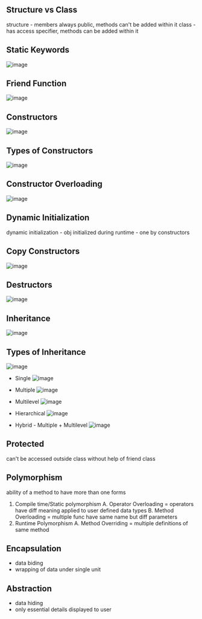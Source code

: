 ## Structure vs Class

structure - members always public, methods can't be added within it
class - has access specifier, methods can be added within it

## Static Keywords

![image](https://user-images.githubusercontent.com/78029145/221479908-598e6d15-64da-4cda-a353-4a69a511d242.png)

## Friend Function

![image](https://user-images.githubusercontent.com/78029145/221479969-40c305b6-f38d-41e7-bb51-091a4ca8e260.png)

## Constructors

![image](https://user-images.githubusercontent.com/78029145/221480247-6b457ed3-f5bf-4290-97f6-004b456af9b6.png)

## Types of Constructors

![image](https://user-images.githubusercontent.com/78029145/221480281-d75d1406-f80a-48fe-84ff-f6ac1cffae30.png)

## Constructor Overloading

![image](https://user-images.githubusercontent.com/78029145/221480324-32bd659f-2d79-459b-a51e-aa5d7277d418.png)

## Dynamic Initialization

dynamic initialization - obj initialized during runtime - one by constructors

## Copy Constructors

![image](https://user-images.githubusercontent.com/78029145/221480427-21561f0a-a902-4486-b855-40c42af4d8bc.png)

## Destructors

![image](https://user-images.githubusercontent.com/78029145/221480493-f1308546-26b0-46e2-acfb-e20e7acfc1dc.png)

## Inheritance

![image](https://user-images.githubusercontent.com/78029145/221480558-af01da83-6774-4ee8-b7dd-dc5e924a6755.png)

## Types of Inheritance 

![image](https://user-images.githubusercontent.com/78029145/221480599-af36cca0-0dd5-4fad-8b02-b8299427480f.png)

- Single
![image](https://user-images.githubusercontent.com/78029145/221480661-f3b0c789-6f31-41d4-b02b-547dc7b60600.png)

- Multiple
![image](https://user-images.githubusercontent.com/78029145/221480694-dc241c82-2565-4143-ba0d-33544c50cc18.png)

- Multilevel
![image](https://user-images.githubusercontent.com/78029145/221480733-e03b6e16-b0d3-46c4-8a43-7afa61188b5f.png)

- Hierarchical
![image](https://user-images.githubusercontent.com/78029145/221480962-a52f10ef-b896-44d1-9105-9da570a1459c.png)

- Hybrid - Multiple + Multilevel
![image](https://user-images.githubusercontent.com/78029145/221481014-cf8c8311-4486-42bc-a81b-3ddad125099b.png)

## Protected

can't be accessed outside class without help of friend class

## Polymorphism 

ability of a method to have more than one forms
1. Compile time/Static polymorphism 
    A. Operator Overloading = operators have diff meaning applied to user defined data types
    B. Method Overloading = multiple func have same name but diff parameters 
2. Runtime Polymorphism
    A. Method Overriding = multiple definitions of same method

## Encapsulation 
- data biding 
- wrapping of data under single unit

## Abstraction 
- data hiding 
- only essential details displayed to user








